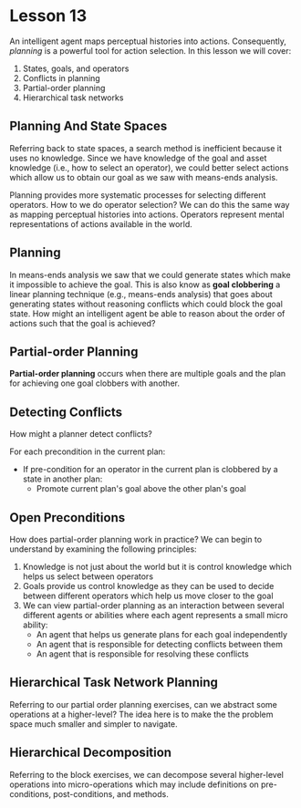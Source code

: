 # Lesson 13

An intelligent agent maps perceptual histories into actions. Consequently, _planning_ is a powerful tool for action selection. In this lesson we will cover:

1. States, goals, and operators
2. Conflicts in planning
3. Partial-order planning
4. Hierarchical task networks

## Planning And State Spaces

Referring back to state spaces, a search method is inefficient because it uses no knowledge. Since we have knowledge of the goal and asset knowledge (i.e., how to select an operator), we could better select actions which allow us to obtain our goal as we saw with means-ends analysis.

Planning provides more systematic processes for selecting different operators. How to we do operator selection? We can do this the same way as mapping perceptual histories into actions. Operators represent mental representations of actions available in the world.

## Planning

In means-ends analysis we saw that we could generate states which make it impossible to achieve the goal. This is also know as **goal clobbering** a linear planning technique (e.g., means-ends analysis) that goes about generating states without reasoning conflicts which could block the goal state. How might an intelligent agent be able to reason about the order of actions such that the goal is achieved?

## Partial-order Planning

**Partial-order planning** occurs when there are multiple goals and the plan for achieving one goal clobbers with another.

## Detecting Conflicts

How might a planner detect conflicts?

For each precondition in the current plan:

- If pre-condition for an operator in the current plan is clobbered by a state in another plan:
  - Promote current plan's goal above the other plan's goal

## Open Preconditions

How does partial-order planning work in practice? We can begin to understand by examining the following principles:

1. Knowledge is not just about the world but it is control knowledge which helps us select between operators
2. Goals provide us control knowledge as they can be used to decide between different operators which help us move closer to the goal
3. We can view partial-order planning as an interaction between several different agents or abilities where each agent represents a small micro ability:
   - An agent that helps us generate plans for each goal independently
   - An agent that is responsible for detecting conflicts between them
   - An agent that is responsible for resolving these conflicts

## Hierarchical Task Network Planning

Referring to our partial order planning exercises, can we abstract some operations at a higher-level? The idea here is to make the the problem space much smaller and simpler to navigate.

## Hierarchical Decomposition

Referring to the block exercises, we can decompose several higher-level operations into micro-operations which may include definitions on pre-conditions, post-conditions, and methods.
